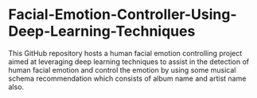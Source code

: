 # Facial-Emotion-Controller-Using-Deep-Learning-Techniques
This GitHub repository hosts a human facial emotion controlling project aimed at leveraging deep learning techniques to assist in the detection of human facial emotion and control the emotion by using some musical schema recommendation which consists of album name and artist name also.
